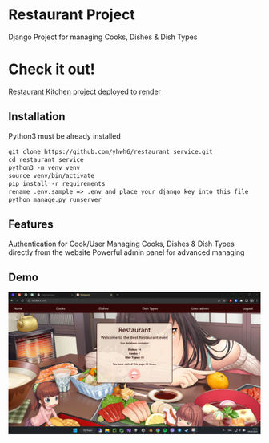 # Restaurant Project
Django Project for managing Cooks, Dishes & Dish Types

# Check it out!
[Restaurant Kitchen project deployed to render]()

## Installation
Python3 must be already installed

```shell
git clone https://github.com/yhwh6/restaurant_service.git
cd restaurant_service
python3 -m venv venv
source venv/bin/activate
pip install -r requirements 
rename .env.sample => .env and place your django key into this file
python manage.py runserver
```

## Features
Authentication for Cook/User
Managing Cooks, Dishes & Dish Types directly from the website
Powerful admin panel for advanced managing

## Demo

![Website Interface](scrn1.png)